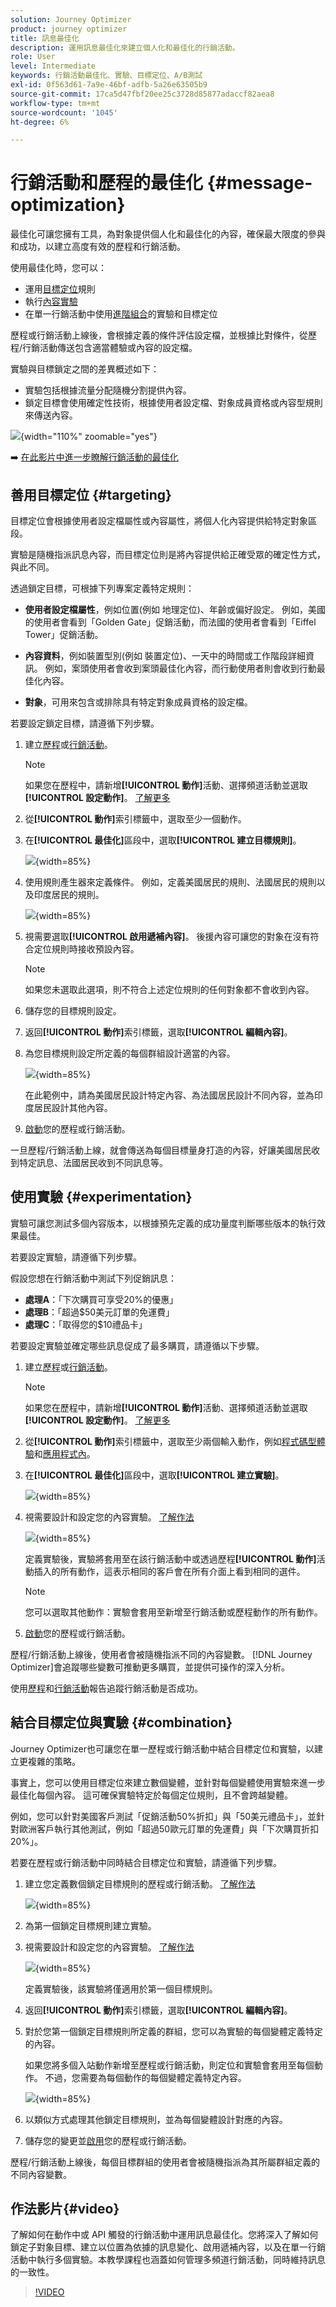 ```yaml
---
solution: Journey Optimizer
product: journey optimizer
title: 訊息最佳化
description: 運用訊息最佳化來建立個人化和最佳化的行銷活動。
role: User
level: Intermediate
keywords: 行銷活動最佳化、實驗、目標定位、A/B測試
exl-id: 0f563d61-7a9e-46bf-adfb-5a26e63505b9
source-git-commit: 17ca5d47fbf20ee25c3728d85877adaccf82aea8
workflow-type: tm+mt
source-wordcount: '1045'
ht-degree: 6%

---
```


# 行銷活動和歷程的最佳化 {#message-optimization}

最佳化可讓您擁有工具，為對象提供個人化和最佳化的內容，<!--based on marketer-defined advanced decision configurations. This ensures that the right message reaches the right audience at the right time in order to maximize the effectiveness of your campaigns. (Removed for now as Decisioning is not yet supported)-->確保最大限度的參與和成功，以建立高度<!--customized and -->有效的歷程和行銷活動。

使用最佳化時，您可以：

* 運用[目標定位](#targeting)規則
* 執行[內容實驗](#experimentation)
* 在單一行銷活動中使用[進階組合](#combination)的實驗和目標定位

歷程或行銷活動上線後，會根據定義的條件評估設定檔，並根據比對條件，從歷程/行銷活動傳送包含適當體驗或內容的設定檔。

實驗與目標鎖定之間的差異概述如下：

* 實驗包括根據流量分配隨機分割提供內容&#x200B;。
* 鎖定目標會使用確定性技術，根據使用者設定檔、對象成員資格或內容型規則來傳送內容。

![](assets/msg-optimization-experiment-vs-targeting.png){width="110%" zoomable="yes"}

➡️ [在此影片中進一步瞭解行銷活動的最佳化](#video)

## 善用目標定位 {#targeting}

目標定位會根據使用者設定檔屬性或內容屬性，將個人化內容提供給特定對象區段。

實驗是隨機指派訊息內容，而目標定位則是將內容提供給正確受眾的確定性方式，與此不同。

透過鎖定目標，可根據下列專案定義特定規則：

* **使用者設定檔屬性**，例如位置(例如 地理定位)、年齡或偏好設定。 例如，美國的使用者會看到「Golden Gate」促銷活動，而法國的使用者會看到「Eiffel Tower」促銷活動。

* **內容資料**，例如裝置型別(例如 裝置定位)、一天中的時間或工作階段詳細資訊。 例如，案頭使用者會收到案頭最佳化內容，而行動使用者則會收到行動最佳化內容。

* **對象**，可用來包含或排除具有特定對象成員資格的設定檔。

若要設定鎖定目標，請遵循下列步驟。

1. 建立[歷程](../building-journeys/journey-gs.md#jo-build)或[行銷活動](../campaigns/create-campaign.md)。

   >[!NOTE]
   >
   >如果您在歷程中，請新增&#x200B;**[!UICONTROL 動作]**&#x200B;活動、選擇頻道活動並選取&#x200B;**[!UICONTROL 設定動作]**。 [了解更多](../building-journeys/journey-action.md#add-action)

1. 從&#x200B;**[!UICONTROL 動作]**&#x200B;索引標籤中，選取至少一個動作。

1. 在&#x200B;**[!UICONTROL 最佳化]**&#x200B;區段中，選取&#x200B;**[!UICONTROL 建立目標規則]**。

   ![](assets/msg-optimization-select-targeting.png){width=85%}

1. 使用規則產生器來定義條件。 例如，定義美國居民的規則、法國居民的規則以及印度居民的規則。

   ![](assets/msg-optimization-create-targeting.png){width=85%}

1. 視需要選取&#x200B;**[!UICONTROL 啟用遞補內容]**。 後援內容可讓您的對象在沒有符合定位規則時接收預設內容。

   >[!NOTE]
   >
   >如果您未選取此選項，則不符合上述定位規則的任何對象都不會收到內容。

1. 儲存您的目標規則設定。

1. 返回&#x200B;**[!UICONTROL 動作]**&#x200B;索引標籤，選取&#x200B;**[!UICONTROL 編輯內容]**。

1. 為您目標規則設定所定義的每個群組設計適當的內容。

   ![](assets/msg-optimization-targeting-design.png){width=85%}

   在此範例中，請為美國居民設計特定內容、為法國居民設計不同內容，並為印度居民設計其他內容。

1. [啟動](review-activate-campaign.md)您的歷程或行銷活動。

一旦歷程/行銷活動上線，就會傳送為每個目標量身打造的內容，好讓美國居民收到特定訊息、法國居民收到不同訊息等。

<!--Default content:

* If no targeting rules match, default content can be delivered.

* If default content is not enabled, passthrough behavior ensures lower-priority campaigns are evaluated.-->

## 使用實驗 {#experimentation}

實驗可讓您測試多個內容版本，以根據預先定義的成功量度判斷哪些版本的執行效果最佳。

若要設定實驗，請遵循下列步驟。

假設您想在行銷活動中測試下列促銷訊息：

* **處理A**：「下次購買可享受20%的優惠」
* **處理B**：「超過$50美元訂單的免運費」
* **處理C**：「取得您的$10禮品卡」

若要設定實驗並確定哪些訊息促成了最多購買，請遵循以下步驟。

1. 建立[歷程](../building-journeys/journey-gs.md#jo-build)或[行銷活動](../campaigns/create-campaign.md)。

   >[!NOTE]
   >
   >如果您在歷程中，請新增&#x200B;**[!UICONTROL 動作]**&#x200B;活動、選擇頻道活動並選取&#x200B;**[!UICONTROL 設定動作]**。 [了解更多](../building-journeys/journey-action.md#add-action)

1. 從&#x200B;**[!UICONTROL 動作]**&#x200B;索引標籤中，選取至少兩個輸入動作，例如[程式碼型體驗](../code-based/get-started-code-based.md)和[應用程式內](../../rp_landing_pages/in-app-landing-page.md)。

1. 在&#x200B;**[!UICONTROL 最佳化]**&#x200B;區段中，選取&#x200B;**[!UICONTROL 建立實驗]**。

   ![](assets/msg-optimization-select-experiment.png){width=85%}

1. 視需要設計和設定您的內容實驗。 [了解作法](../content-management/content-experiment.md)

   ![](assets/msg-optimization-create-experiment.png){width=85%}

   定義實驗後，實驗將套用至在該行銷活動中或透過歷程&#x200B;**[!UICONTROL 動作]**&#x200B;活動插入的所有動作，這表示相同的客戶會在所有介面上看到相同的選件。

   >[!NOTE]
   >
   >您可以選取其他動作：實驗會套用至新增至行銷活動或歷程動作的所有動作。

1. [啟動](review-activate-campaign.md)您的歷程或行銷活動。

歷程/行銷活動上線後，使用者會被隨機指派不同的內容變數。 [!DNL Journey Optimizer]會追蹤哪些變數可推動更多購買，並提供可操作的深入分析。

使用[歷程](../reports/journey-global-report-cja.md)和[行銷活動](../reports/campaign-global-report-cja-experimentation.md)報告追蹤行銷活動是否成功。<!--Link to Experimentation journey reportis missing-->

## 結合目標定位與實驗 {#combination}

Journey Optimizer也可讓您在單一歷程或行銷活動中結合目標定位和實驗，以建立更複雜的策略。

事實上，您可以使用目標定位來建立數個變體，並針對每個變體使用實驗來進一步最佳化每個內容。 這可確保實驗特定於每個定位規則，且不會跨越變體。

例如，您可以針對美國客戶測試「促銷活動50%折扣」與「50美元禮品卡」，並針對歐洲客戶執行其他測試，例如「超過50歐元訂單的免運費」與「下次購買折扣20%」。

若要在歷程或行銷活動中同時結合目標定位和實驗，請遵循下列步驟。

1. 建立您定義數個鎖定目標規則的歷程或行銷活動。 [了解作法](#targeting)

   ![](assets/msg-optimization-create-targeting.png){width=85%}

1. 為第一個鎖定目標規則建立實驗。

1. 視需要設計和設定您的內容實驗。 [了解作法](../content-management/content-experiment.md)

   ![](assets/msg-optimization-targeting-with-experiment.png){width=85%}

   定義實驗後，該實驗將僅適用於第一個目標規則。

1. 返回&#x200B;**[!UICONTROL 動作]**&#x200B;索引標籤，選取&#x200B;**[!UICONTROL 編輯內容]**。

1. 對於您第一個鎖定目標規則所定義的群組，您可以為實驗的每個變體定義特定的內容。

   如果您將多個入站動作新增至歷程或行銷活動，則定位和實驗會套用至每個動作。 不過，您需要為每個動作的每個變體定義特定內容。

   ![](assets/msg-optimization-targeting-experiment-design.png){width=85%}

1. 以類似方式處理其他鎖定目標規則，並為每個變體設計對應的內容。

1. 儲存您的變更並[啟用](review-activate-campaign.md)您的歷程或行銷活動。

歷程/行銷活動上線後，每個目標群組的使用者會被隨機指派為其所屬群組定義的不同內容變數。

<!--
## Reporting on Message optimization

E.g. explaining how a marketer can look at the report to determine which treatment (e.g. which message content) is performing the best for the targeting audience
-->

## 作法影片{#video}

了解如何在動作中或 API 觸發的行銷活動中運用訊息最佳化。您將深入了解如何鎖定子對象目標、建立以位置為依據的訊息變化、啟用遞補內容，以及在單一行銷活動中執行多個實驗。本教學課程也涵蓋如何管理多頻道行銷活動，同時維持訊息的一致性。

>[!VIDEO](https://video.tv.adobe.com/v/3470379?quality=12&captions=chi_hant)